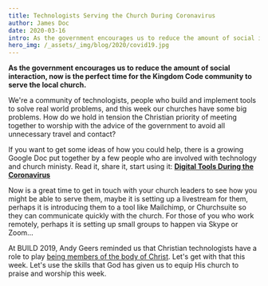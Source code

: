 ```yaml
---
title: Technologists Serving the Church During Coronavirus
author: James Doc
date: 2020-03-16
intro: As the government encourages us to reduce the amount of social interaction now is the perfect time for the Kingdom Code community to serve the local church
hero_img: /_assets/_img/blog/2020/covid19.jpg
---
```


**As the government encourages us to reduce the amount of social interaction, now is the perfect time for the Kingdom Code community to serve the local church.**

We're a community of technologists, people who build and implement tools to solve real world problems, and this week our churches have some big problems. How do we hold in tension the Christian priority of meeting together to worship with the advice of the government to avoid all unnecessary travel and contact?

If you want to get some ideas of how you could help, there is a growing Google Doc put together by a few people who are involved with technology and church ministy. Read it, share it, start using it: **[Digital Tools During the Coronavirus](https://docs.google.com/document/d/1fYN5QW1QnA6ofCLNdUNeSMARI44anqTsEAoXu7mRwFE/edit)**

Now is a great time to get in touch with your church leaders to see how you might be able to serve them, maybe it is setting up a livestream for them, perhaps it is introducing them to a tool like Mailchimp, or Churchsuite so they can communicate quickly with the church. For those of you who work remotely, perhaps it is setting up small groups to happen via Skype or Zoom…

At BUILD 2019, Andy Geers reminded us that Christian technologists have a role to play [being members of the body of Christ](/blog/2019/one-body-many-members/). Let's get with that this week. Let's use the skills that God has given us to equip His church to praise and worship this week.
